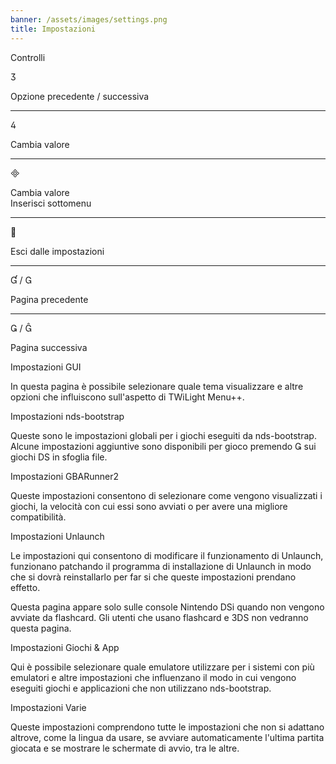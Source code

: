 ```yaml
---
banner: /assets/images/settings.png
title: Impostazioni
---
```


<div id="conrols" class="section-title">Controlli</div>
<div class="section-body">
    <div class="button-action-group">
        <p class="button-action button">&#xE07D;</p>
        <p class="button-action-text">Opzione precedente / successiva</p>
    </div>
    <hr>
    <div class="button-action-group">
        <p class="button-action button">&#xE07E;</p>
        <p class="button-action-text">Cambia valore</p>
    </div>
    <hr>
    <div class="button-action-group">
        <p class="button-action button">&#xE000;</p>
        <p class="button-action-text">Cambia valore<br>Inserisci sottomenu</p>
    </div>
    <hr>
    <div class="button-action-group">
        <p class="button-action button">&#xE001;</p>
        <p class="button-action-text">Esci dalle impostazioni</p>
    </div>
    <hr>
    <div class="button-action-group">
        <p class="button-action button">&#xE004; / &#xE002;</p>
        <p class="button-action-text">Pagina precedente</p>
    </div>
    <hr>
    <div class="button-action-group">
        <p class="button-action button">&#xE003; / &#xE005;</p>
        <p class="button-action-text">Pagina successiva</p>
    </div>
</div>

<div id="gui-settings" class="section-title">Impostazioni GUI</div>
<div class="section-body">
    <p>In questa pagina è possibile selezionare quale tema visualizzare e altre opzioni che influiscono sull'aspetto di TWiLight Menu++.</p>
</div>

<div id="nds-bootstrap-settings" class="section-title">Impostazioni nds-bootstrap</div>
<div class="section-body">
    <p>Queste sono le impostazioni globali per i giochi eseguiti da nds-bootstrap. Alcune impostazioni aggiuntive sono disponibili per gioco premendo &#xE003; sui giochi DS in sfoglia file.</p>
</div>

<div id="gbarunner2-settings" class="section-title">Impostazioni GBARunner2</div>
<div class="section-body">
    <p>Queste impostazioni consentono di selezionare come vengono visualizzati i giochi, la velocità con cui essi sono avviati o per avere una migliore compatibilità.</p>
</div>

<div id="unlaunch-settings" class="section-title">Impostazioni Unlaunch</div>
<div class="section-body">
    <p>Le impostazioni qui consentono di modificare il funzionamento di Unlaunch, funzionano patchando il programma di installazione di Unlaunch in modo che si dovrà reinstallarlo per far si che queste impostazioni prendano effetto.</p>
    <p>Questa pagina appare solo sulle console Nintendo DSi quando non vengono avviate da flashcard. Gli utenti che usano flashcard e 3DS non vedranno questa pagina.</p>
</div>

<div id="games-and-apps-settings" class="section-title">Impostazioni Giochi & App</div>
<div class="section-body">
    <p>Qui è possibile selezionare quale emulatore utilizzare per i sistemi con più emulatori e altre impostazioni che influenzano il modo in cui vengono eseguiti giochi e applicazioni che non utilizzano nds-bootstrap.</p>
</div>

<div id="misc-settings" class="section-title">Impostazioni Varie</div>
<div class="section-body">
    <p>Queste impostazioni comprendono tutte le impostazioni che non si adattano altrove, come la lingua da usare, se avviare automaticamente l'ultima partita giocata e se mostrare le schermate di avvio, tra le altre.</p>
</div>
